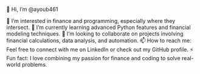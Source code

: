 👋 Hi, I’m @ayoub461

👀 I’m interested in finance and programming, especially where they intersect.
🌱 I’m currently learning advanced Python features and financial modeling techniques.
💞️ I’m looking to collaborate on projects involving financial calculations, data analysis, and automation.
📫 How to reach me: Feel free to connect with me on LinkedIn or check out my GitHub profile.
⚡ Fun fact: I love combining my passion for finance and coding to solve real-world problems.
